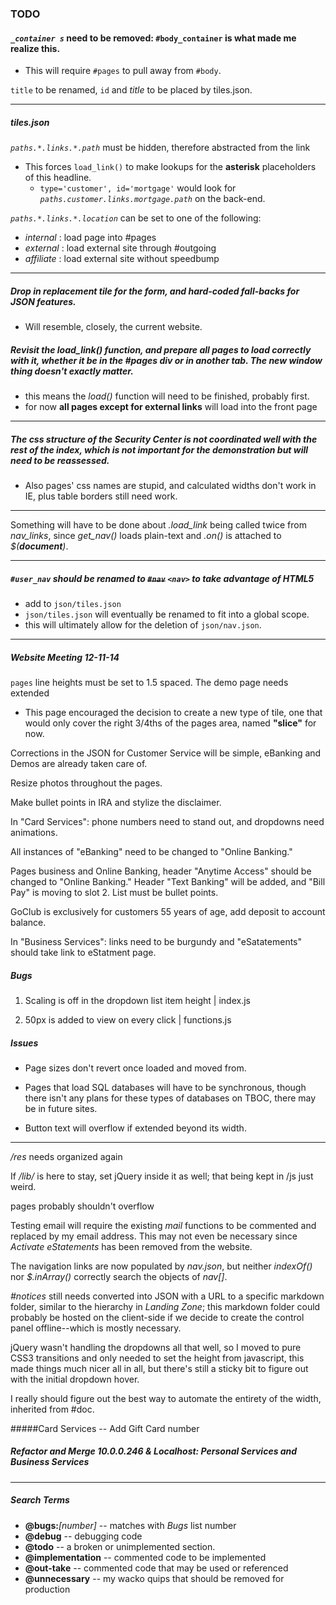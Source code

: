 ### TODO

#### _`_container s`_ need to be removed: `#body_container` is what made me realize this.
- This will require `#pages` to pull away from `#body`.

`title` to be renamed, `id` and *title* to be placed by tiles.json.

---

##### tiles.json

_`paths.*.links.*.path`_ must be hidden, therefore abstracted from the link
- This forces `load_link()` to make lookups for the **asterisk** placeholders of this headline.
	- `type='customer', id='mortgage'` would look for _`paths.customer.links.mortgage.path`_ on the back-end.

_`paths.*.links.*.location`_ can be set to one of the following:
- _internal_  : load page into #pages
- _external_  : load external site through #outgoing
- _affiliate_ : load external site without speedbump

---

##### Drop in replacement tile for the form, and hard-coded fall-backs for JSON features.
- Will resemble, closely, the current website.

##### Revisit the _load_link()_ function, and prepare all pages to load correctly with it, whether it be in the **#pages** div or in another tab. The new window thing doesn't exactly matter.
- this means the _load()_ function will need to be finished, probably first.
- for now **all pages except for external links** will load into the front page

---

##### The css structure of the Security Center is not coordinated well with the rest of the index, which is not important for the demonstration but will need to be reassessed.
- Also pages' css names are stupid, and calculated widths don't work in IE, plus table borders still need work.

---

Something will have to be done about _.load_link_ being called twice from  *nav_links*, since *get_nav()* loads plain-text and _.on()_ is attached to _$(**document**)_.

---

##### `#user_nav` should be renamed to ~~`#nav`~~ `<nav>` to take advantage of HTML5
- add to `json/tiles.json`
- `json/tiles.json` will eventually be renamed to fit into a global scope.
- this will ultimately allow for the deletion of `json/nav.json`.

---

##### Website Meeting 12-11-14

`pages` line heights must be set to 1.5 spaced.
The demo page needs extended
- This page encouraged the decision to create a new type of tile, one that would only cover the right 3/4ths of the pages area, named **"slice"** for now.

Corrections in the JSON for Customer Service will be simple, eBanking and Demos are already taken care of.

Resize photos throughout the pages.

Make bullet points in IRA and stylize the disclaimer.

In "Card Services": phone numbers need to stand out, and dropdowns need animations.

All instances of "eBanking" need to be changed to "Online Banking."

Pages business and Online Banking, header "Anytime Access" should be changed to "Online Banking." Header "Text Banking" will be added, and "Bill Pay" is moving to slot 2. List must be bullet points.

GoClub is exclusively for customers 55 years of age, add deposit to account balance.

In "Business Services": links need to be burgundy and "eSatatements" should take link to eStatment page.

##### Bugs

1) Scaling is off in the dropdown list item height | index.js

2) 50px is added to view on every click | functions.js

##### Issues

 - Page sizes don't revert once loaded and moved from.

 - Pages that load SQL databases will have to be synchronous, though there isn't any plans for these types of databases on TBOC, there may be in future sites.

 - Button text will overflow if extended beyond its width.

---

_/res_ needs organized again

If _/lib/_ is here to stay, set jQuery inside it as well; that being kept in /js just weird.

pages probably shouldn't overflow

Testing email will require the existing _mail_ functions to be commented and replaced by my email address. This may not even be necessary since _Activate eStatements_ has been removed from the website.

The navigation links are now populated by _nav.json_, but neither _indexOf()_ nor _$.inArray()_ correctly search the objects of _nav[]_.

_#notices_ still needs converted into JSON with a URL to a specific markdown folder, similar to the hierarchy in _Landing Zone_; this markdown folder could probably be hosted on the client-side if we decide to create the control panel offline--which is mostly necessary.

jQuery wasn't handling the dropdowns all that well, so I moved to pure CSS3 transitions and only needed to set the height from javascript, this made things much nicer all in all, but there's still a sticky bit to figure out with the initial dropdown hover.

I really should figure out the best way to automate the entirety of the width, inherited from #doc.

#####Card Services -- Add Gift Card number

##### Refactor and Merge 10.0.0.246 & Localhost: Personal Services and Business Services

---

##### Search Terms

- **@bugs:**_[number]_ -- matches with *Bugs* list number
- **@debug** -- debugging code
- **@todo** -- a broken or unimplemented section.
- **@implementation** -- commented code to be implemented
-  **@out-take** -- commented code that may be used or referenced
- **@unnecessary** -- my wacko quips that should be removed for production
